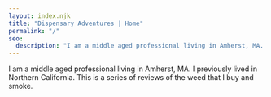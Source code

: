 ```yaml
---
layout: index.njk
title: "Dispensary Adventures | Home"
permalink: "/"
seo:
  description: "I am a middle aged professional living in Amherst, MA. This is a series of reviews of the cannabis that I buy and smoke."
---
```


I am a middle aged professional living in Amherst, MA. I previously lived in Northern California. This is a series of reviews of the weed that I buy and smoke.
